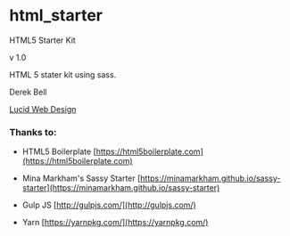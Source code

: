 # html_starter
HTML5 Starter Kit

v 1.0

HTML 5 stater kit using sass.

Derek Bell 

[Lucid Web Design](http:lucid.com.au)

### Thanks to:

* HTML5 Boilerplate  [https://html5boilerplate.com](https://html5boilerplate.com)

* Mina Markham's Sassy Starter [https://minamarkham.github.io/sassy-starter](https://minamarkham.github.io/sassy-starter)

* Gulp JS [http://gulpjs.com/](http://gulpjs.com/)

* Yarn [https://yarnpkg.com/](https://yarnpkg.com/)


